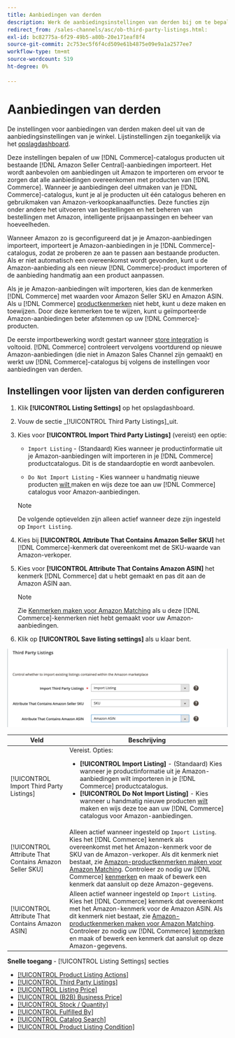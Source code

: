 ```yaml
---
title: Aanbiedingen van derden
description: Werk de aanbiedingsinstellingen van derden bij om te bepalen of in de handelscatalogus producten uit je bestaande Amazon Seller Central-aanbiedingen worden geïmporteerd.
redirect_from: /sales-channels/asc/ob-third-party-listings.html: 
exl-id: bc82775a-6f29-49b5-a80b-20e171eaf8f4
source-git-commit: 2c753ec5f6f4cd509e61b4875e09e9a1a2577ee7
workflow-type: tm+mt
source-wordcount: 519
ht-degree: 0%

---
```


# Aanbiedingen van derden

De instellingen voor aanbiedingen van derden maken deel uit van de aanbiedingsinstellingen van je winkel. Lijstinstellingen zijn toegankelijk via het [opslagdashboard](./amazon-store-dashboard.md).

Deze instellingen bepalen of uw [!DNL Commerce]-catalogus producten uit bestaande [!DNL Amazon Seller Central]-aanbiedingen importeert. Het wordt aanbevolen om aanbiedingen uit Amazon te importeren om ervoor te zorgen dat alle aanbiedingen overeenkomen met producten van [!DNL Commerce]. Wanneer je aanbiedingen deel uitmaken van je [!DNL Commerce]-catalogus, kunt je al je producten uit één catalogus beheren en gebruikmaken van Amazon-verkoopkanaalfuncties. Deze functies zijn onder andere het uitvoeren van bestellingen en het beheren van bestellingen met Amazon, intelligente prijsaanpassingen en beheer van hoeveelheden.

Wanneer Amazon zo is geconfigureerd dat je je Amazon-aanbiedingen importeert, importeert je Amazon-aanbiedingen in je [!DNL Commerce]-catalogus, zodat ze proberen ze aan te passen aan bestaande producten. Als er niet automatisch een overeenkomst wordt gevonden, kunt u de Amazon-aanbieding als een nieuw [!DNL Commerce]-product importeren of de aanbieding handmatig aan een product aanpassen.

Als je je Amazon-aanbiedingen wilt importeren, kies dan de kenmerken [!DNL Commerce] met waarden voor Amazon Seller SKU en Amazon ASIN. Als u [!DNL Commerce] [productkenmerken](./ob-creating-magento-attributes.md) niet hebt, kunt u deze maken en toewijzen. Door deze kenmerken toe te wijzen, kunt u geïmporteerde Amazon-aanbiedingen beter afstemmen op uw [!DNL Commerce]-producten.

De eerste importbewerking wordt gestart wanneer [store integration](./store-integration.md) is voltooid. [!DNL Commerce] controleert vervolgens voortdurend op nieuwe Amazon-aanbiedingen (die niet in Amazon Sales Channel zijn gemaakt) en werkt uw [!DNL Commerce]-catalogus bij volgens de instellingen voor aanbiedingen van derden.

## Instellingen voor lijsten van derden configureren

1. Klik **[!UICONTROL Listing Settings]** op het opslagdashboard.

1. Vouw de sectie _[!UICONTROL Third Party Listings]_uit.

1. Kies voor **[!UICONTROL Import Third Party Listings]** (vereist) een optie:

   - `Import Listing` - (Standaard) Kies wanneer je productinformatie uit je Amazon-aanbiedingen wilt importeren in je  [!DNL Commerce] productcatalogus. Dit is de standaardoptie en wordt aanbevolen.

   - `Do Not Import Listing` - Kies wanneer u handmatig nieuwe producten [ wilt ](https://docs.magento.com/user-guide/catalog/products.html)maken en wijs deze toe aan uw  [!DNL Commerce] catalogus voor Amazon-aanbiedingen.
   >[!NOTE]
   >De volgende optievelden zijn alleen actief wanneer deze zijn ingesteld op `Import Listing`.

1. Kies bij **[!UICONTROL Attribute That Contains Amazon Seller SKU]** het [!DNL Commerce]-kenmerk dat overeenkomt met de SKU-waarde van Amazon-verkoper.

1. Kies voor **[!UICONTROL Attribute That Contains Amazon ASIN]** het kenmerk [!DNL Commerce] dat u hebt gemaakt en pas dit aan de Amazon ASIN aan.

   >[!NOTE]
   >Zie [Kenmerken maken voor Amazon Matching](./ob-creating-magento-attributes.md) als u deze [!DNL Commerce]-kenmerken niet hebt gemaakt voor uw Amazon-aanbiedingen.

1. Klik op **[!UICONTROL Save listing settings]** als u klaar bent.

![Aanbiedingen van derden](assets/amazon-third-party-listings.png)

| Veld | Beschrijving |
|---|---|
| [!UICONTROL Import Third Party Listings] | Vereist. Opties:<ul><li>**[!UICONTROL Import Listing]** - (Standaard) Kies wanneer je productinformatie uit je Amazon-aanbiedingen wilt importeren in je  [!DNL Commerce] productcatalogus. </li><li>**[!UICONTROL Do Not Import Listing]** - Kies wanneer u handmatig nieuwe producten [ wilt ](https://docs.magento.com/user-guide/catalog/products.html)maken en wijs deze toe aan uw  [!DNL Commerce] catalogus voor Amazon-aanbiedingen.</li></ul> |
| [!UICONTROL Attribute That Contains Amazon Seller SKU] | Alleen actief wanneer ingesteld op `Import Listing`.<br>Kies het  [!DNL Commerce] kenmerk als overeenkomst met het Amazon-kenmerk voor de SKU van de Amazon-verkoper. Als dit kenmerk niet bestaat, zie [Amazon-productkenmerken maken voor Amazon Matching](./ob-creating-magento-attributes.md). Controleer zo nodig uw [!DNL Commerce] [kenmerken](./managing-attributes.md) en maak of bewerk een kenmerk dat aansluit op deze Amazon-gegevens. |
| [!UICONTROL Attribute That Contains Amazon ASIN] | Alleen actief wanneer ingesteld op `Import Listing`.<br>Kies het  [!DNL Commerce] kenmerk dat overeenkomt met het Amazon-kenmerk voor de Amazon ASIN. Als dit kenmerk niet bestaat, zie [Amazon-productkenmerken maken voor Amazon Matching](./ob-creating-magento-attributes.md). Controleer zo nodig uw [!DNL Commerce] [kenmerken](./managing-attributes.md) en maak of bewerk een kenmerk dat aansluit op deze Amazon-gegevens. |

**Snelle toegang**  -  [!UICONTROL Listing Settings] secties

- [[!UICONTROL Product Listing Actions]](./product-listing-actions.md)
- [[!UICONTROL Third Party Listings]](./third-party-listing-settings.md)
- [[!UICONTROL Listing Price]](./listing-price.md)
- [[!UICONTROL (B2B) Business Price]](./business-pricing.md)
- [[!UICONTROL Stock / Quantity]](./stock-quantity.md)
- [[!UICONTROL Fulfilled By]](./fulfilled-by.md)
- [[!UICONTROL Catalog Search]](./catalog-search.md)
- [[!UICONTROL Product Listing Condition]](./product-listing-condition.md)
